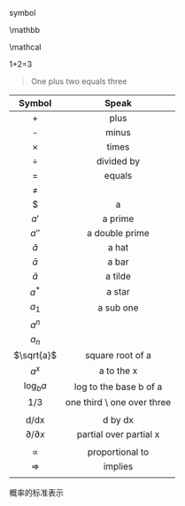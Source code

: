 symbol

\mathbb

\mathcal





1+2=3

> One plus two equals three





|         Symbol          |           Speak            |
| :---------------------: | :------------------------: |
|            +            |            plus            |
|            -            |           minus            |
|            ×            |           times            |
|            ÷            |         divided by         |
|            =            |           equals           |
|            ≠            |                            |
|          $|a|$          |    absolute valuse of a    |
|          $a'$           |          a prime           |
|          $a''$          |       a double prime       |
|        $\hat{a}$        |           a hat            |
|        $\bar{a}$        |           a bar            |
|       $\tilde{a}$       |          a tilde           |
|          $a^*$          |           a star           |
|          $a_1$          |         a sub one          |
|          $a^n$          |                            |
|          $a_n$          |                            |
|       $\sqrt{a}$        |      square root of a      |
|          $a^x$          |         a to the x         |
|       $\log_b{a}$       |   log to the base b of a   |
|          $1/3$          | one third \ one over three |
|                         |                            |
|          d/dx           |          d by dx           |
| $\partial / \partial x$ |   partial over partial x   |
|                         |                            |
|        $\propto$        |      proportional to       |
|      $\Rightarrow$      |          implies           |
|                         |                            |





概率的标准表示













